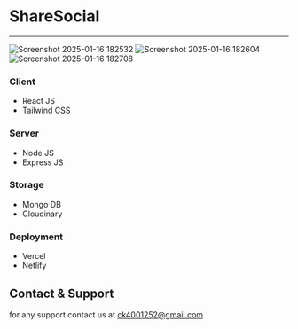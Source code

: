 # ShareSocial
<hr/>

![Screenshot 2025-01-16 182532](https://github.com/user-attachments/assets/e6988f40-d613-4eed-b432-fbc3c29a4f89)
![Screenshot 2025-01-16 182604](https://github.com/user-attachments/assets/0cbcb248-6592-4cb0-bbc7-95fe50cd1ef8)
![Screenshot 2025-01-16 182708](https://github.com/user-attachments/assets/5a0c9736-70f2-46da-a3f7-40f3fd2b9306)



### Client 
- React JS
- Tailwind CSS
### Server
- Node JS
- Express JS
### Storage
- Mongo DB
- Cloudinary
### Deployment
- Vercel
- Netlify

## Contact & Support
 for any support contact us at ck4001252@gmail.com